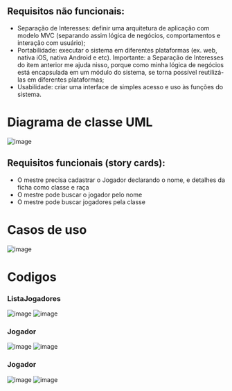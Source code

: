 
  ## Requisitos não funcionais:
- Separação de Interesses: definir uma arquitetura de aplicação com modelo MVC (separando assim lógica de negócios, comportamentos e interação com usuário);
- Portabilidade: executar o sistema em diferentes plataformas (ex. web, nativa iOS, nativa Android e etc). Importante: a Separação de Interesses do item anterior me ajuda nisso, porque como minha lógica de negócios está encapsulada em um módulo do sistema, se torna possível reutilizá-las em diferentes plataformas;
- Usabilidade: criar uma interface de simples acesso e uso às funções do sistema.
<div>
<h1>Diagrama de classe UML</h1>

![image](https://github.com/ryanlanziloti/bertoti/assets/81831521/c572d931-cb0e-4f1e-b999-1f6e9458891b)
  </div>
  
 ## Requisitos funcionais (story cards):
 -	O mestre precisa cadastrar o Jogador declarando o nome, e detalhes da ficha como classe e raça 
 -	O mestre pode buscar o jogador pelo nome
 -	O mestre pode buscar jogadores pela classe

  <h1>Casos de uso</h1>
  
![image](https://github.com/ryanlanziloti/bertoti/assets/81831521/71d34e4f-063c-4f97-92ac-afb6f6bd5484)
  </div>
  
  <div>
  <h1>Codigos</h1>
  </div>
    <div>

  <h3>ListaJogadores</h3>
  
![image](https://github.com/ryanlanziloti/bertoti/assets/81831521/d34128b0-313a-4b53-8355-d6b6238e6757) 
![image](https://github.com/ryanlanziloti/bertoti/assets/81831521/040e49d9-ef4a-49fa-8cd5-92c95349a097)
  </div>
  <div>

  <h3>Jogador</h3>
  
![image](https://github.com/ryanlanziloti/bertoti/assets/81831521/ea7b63c7-5533-426b-abe6-765945290d85)
![image](https://github.com/ryanlanziloti/bertoti/assets/81831521/b042c1ba-66a0-401e-bab7-1c88c11e3299)
</div>

  <h3>Jogador</h3>
  
![image](https://github.com/ryanlanziloti/bertoti/assets/81831521/38d2817d-3ff1-4b01-afdd-29beeb1a91cb)
![image](https://github.com/ryanlanziloti/bertoti/assets/81831521/68c7dbdc-1955-487b-bc1b-41483aa6f1f9)
</div>
